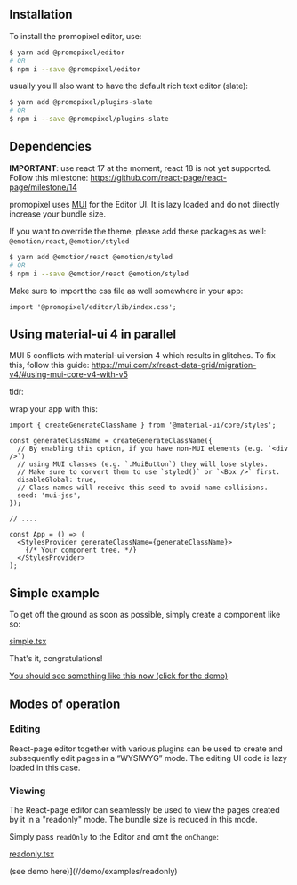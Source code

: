 ## Installation

To install the promopixel editor, use:

```bash
$ yarn add @promopixel/editor
# OR
$ npm i --save @promopixel/editor
```

usually you'll also want to have the default rich text editor (slate):

```bash
$ yarn add @promopixel/plugins-slate
# OR
$ npm i --save @promopixel/plugins-slate
```

## Dependencies

**IMPORTANT**: use react 17 at the moment, react 18 is not yet supported. Follow this milestone: https://github.com/react-page/react-page/milestone/14

promopixel uses [MUI](https://mui.com/) for the Editor UI. It is lazy loaded and do not directly increase your bundle size.

If you want to override the theme, please add these packages as well: `@emotion/react`, `@emotion/styled`

```bash
$ yarn add @emotion/react @emotion/styled
# OR
$ npm i --save @emotion/react @emotion/styled
```

Make sure to import the css file as well somewhere in your app:

```
import '@promopixel/editor/lib/index.css';
```

## Using material-ui 4 in parallel

MUI 5 conflicts with material-ui version 4 which results in glitches. To fix this, follow this guide: https://mui.com/x/react-data-grid/migration-v4/#using-mui-core-v4-with-v5

tldr:

wrap your app with this:

```tsx
import { createGenerateClassName } from '@material-ui/core/styles';

const generateClassName = createGenerateClassName({
  // By enabling this option, if you have non-MUI elements (e.g. `<div />`)
  // using MUI classes (e.g. `.MuiButton`) they will lose styles.
  // Make sure to convert them to use `styled()` or `<Box />` first.
  disableGlobal: true,
  // Class names will receive this seed to avoid name collisions.
  seed: 'mui-jss',
});

// ....

const App = () => (
  <StylesProvider generateClassName={generateClassName}>
    {/* Your component tree. */}
  </StylesProvider>
);
```

## Simple example

To get off the ground as soon as possible, simply create a component like so:

[simple.tsx](examples/pages/examples/simple.tsx ':include :type=code typescript')

That's it, congratulations!

[You should see something like this now (click for the demo)](//demo/simple)

## Modes of operation

### Editing

React-page editor together with various plugins can be used to create and subsequently edit pages in a “WYSIWYG” mode. The editing UI code is lazy loaded in this case.

### Viewing

The React-page editor can seamlessly be used to view the pages created by it in a "readonly" mode. The bundle size is reduced in this mode.

Simply pass `readOnly` to the Editor and omit the `onChange`:

[readonly.tsx](examples/pages/examples/readonly.tsx ':include :type=code typescript')

(see demo here)](//demo/examples/readonly)
